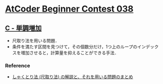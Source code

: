 # [AtCoder Beginner Contest 038](https://atcoder.jp/contests/abc038)

## [C - 単調増加](https://atcoder.jp/contests/abc038/tasks/abc038_c)
- 尺取り法を用いる問題．
- 条件を満たす区間を見つけて，その個数分だけ，1つ上のループのインデックスを増加させると，計算量を抑えることができる手法．

### Reference
- [しゃくとり法 (尺取り法) の解説と、それを用いる問題のまとめ](https://qiita.com/drken/items/ecd1a472d3a0e7db8dce)
